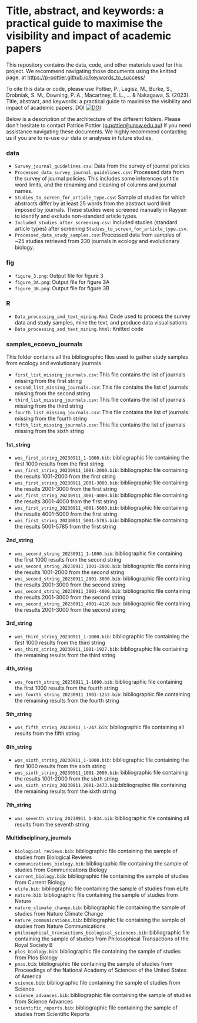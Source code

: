 # Title, abstract, and keywords: a practical guide to maximise the visibility and impact of academic papers

This repository contains the data, code, and other materials used for this project. We recommend navigating those documents using the knitted page, at https://p-pottier.github.io/keywords_to_success/

To cite this data or code, please use Pottier, P., Lagisz, M., Burke, S., Drobniak, S. M., Downing, P. A., Macartney, E. L., ... & Nakagawa, S. (2023). Title, abstract, and keywords: a practical guide to maximise the visibility and impact of academic papers. DOI [![DOI](https://zenodo.org/badge/696517502.svg)](https://zenodo.org/doi/10.5281/zenodo.11593509)

Below is a description of the architecture of the different folders. Please don't hesitate to contact Patrice Pottier (p.pottier@unsw.edu.au) if you need assistance navigating these documents. We highly recommend contacting us if you are to re-use our data or analyses in future studies.

### data 

* `Survey_journal_guidelines.csv`: Data from the survey of journal policies
* `Processed_data_survey_journal_guidelines.csv`: Processed data from the survey of journal policies. This includes some inferences of title word limits, and the renaming and cleaning of columns and journal names.
* `Studies_to_screen_for_article_type.csv`: Sample of studies for which abstracts differ by at least 25 words from the abstract word limit imposed by journals. These studies were screened manually in Rayyan to identify and exclude non-standard article types.
* `Included_studies_after_screening.csv`: Included studies (standard article types) after screening `Studies_to_screen_for_article_type.csv`.
* `Processed_data_study_samples.csv`: Processed data from samples of ~25 studies retrieved from 230 journals in ecology and evolutionary biology.

### fig 

* `figure_3.png`: Output file for figure 3
* `figure_3A.png`: Output file for figure 3A
* `figure_3B.png`: Output file for figure 3B

### R 

* `Data_processing_and_text_mining.Rmd`: Code used to process the survey data and study samples, mine the text, and produce data visualisations
* `Data_processing_and_text_mining.html`: Knitted code 

### samples_ecoevo_journals

This folder contains all the bibliographic files used to gather study samples from ecology and evolutionary journals 

* `first_list_missing_journals.csv`: This file contains the list of journals missing from the first string
* `second_list_missing_journals.csv`: This file contains the list of journals missing from the second string
* `third_list_missing_journals.csv`: This file contains the list of journals missing from the third string
* `fourth_list_missing_journals.csv`: This file contains the list of journals missing from the fourth string
* `fifth_list_missing_journals.csv`: This file contains the list of journals missing from the sixth string

#### 1st_string

* `wos_first_string_20230911_1-1000.bib`: bibliographic file containing the first 1000 results from the first string
* `wos_first_string_20230911_1001-2000.bib`: bibliographic file containing the results 1001-2000 from the first string
* `wos_first_string_20230911_2001-3000.bib`: bibliographic file containing the results 2001-3000 from the first string
* `wos_first_string_20230911_3001-4000.bib`: bibliographic file containing the results 3001-4000 from the first string
* `wos_first_string_20230911_4001-5000.bib`: bibliographic file containing the results 4001-5000 from the first string
* `wos_first_string_20230911_5001-5785.bib`: bibliographic file containing the results 5001-5785 from the first string

#### 2nd_string

* `wos_second_string_20230911_1-1000.bib`: bibliographic file containing the first 1000 results from the second string
* `wos_second_string_20230911_1001-2000.bib`: bibliographic file containing the results 1001-2000 from the second string
* `wos_second_string_20230911_2001-3000.bib`: bibliographic file containing the results 2001-3000 from the second string
* `wos_second_string_20230911_3001-4000.bib`: bibliographic file containing the results 2001-3000 from the second string
* `wos_second_string_20230911_4001-4120.bib`: bibliographic file containing the results 2001-3000 from the second string

#### 3rd_string

* `wos_third_string_20230911_1-1000.bib`: bibliographic file containing the first 1000 results from the third string
* `wos_third_string_20230911_1001-1927.bib`: bibliographic file containing the remaining results from the third string

#### 4th_string

* `wos_fourth_string_20230911_1-1000.bib`: bibliographic file containing the first 1000 results from the fourth string
* `wos_fourth_string_20230911_1001-1253.bib`: bibliographic file containing the remaining results from the fourth string

#### 5th_string

* `wos_fifth_string_20230911_1-247.bib`: bibliographic file containing all results from the fifth string

#### 6th_string

* `wos_sixth_string_20230911_1-1000.bib`: bibliographic file containing the first 1000 results from the sixth string
* `wos_sixth_string_20230911_1001-2000.bib`: bibliographic file containing the results 1001-2000 from the sixth string
* `wos_sixth_string_20230911_2001-2473.bib`:bibliographic file containing the remaining results from the sixth string

#### 7th_string

* `wos_seventh_string_20230911_1-824.bib`: bibliographic file containing all results from the seventh string

#### Multidisciplinary_journals 

* `biological_reviews.bib`: bibliographic file containing the sample of studies from Biological Reviews
* `communications_biology.bib`: bibliographic file containing the sample of studies from Communications Biology
* `current_biology.bib`: bibliographic file containing the sample of studies from Current Biology
* `elife.bib`:  bibliographic file containing the sample of studies from eLife
* `nature.bib`: bibliographic file containing the sample of studies from Nature
* `nature_climate_change.bib`: bibliographic file containing the sample of studies from Nature Climate Change
* `nature_communications.bib`: bibliographic file containing the sample of studies from Nature Communications
* `philosophical_transactions_biological_sciences.bib`: bibliographic file containing the sample of studies from Philosophical Transactions of the Royal Society B
* `plos_biology.bib`: bibliographic file containing the sample of studies from Plos Biology
* `pnas.bib`: bibliographic file containing the sample of studies from Proceedings of the National Academy of Sciences of the United States of America
* `science.bib`: bibliographic file containing the sample of studies from Science
* `science_advances.bib`: bibliographic file containing the sample of studies from Science Advances
* `scientific_reports.bib`: bibliographic file containing the sample of studies from Scientific Reports



